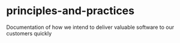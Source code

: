 # principles-and-practices
Documentation of how we intend to deliver valuable software to our customers quickly
